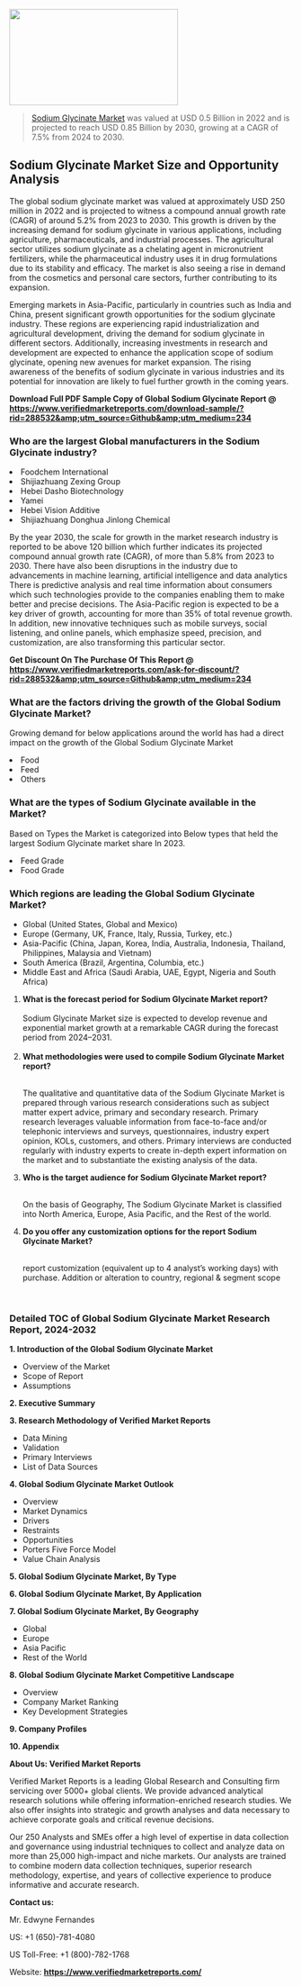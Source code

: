 
<img src="https://ffe5etoiles.com/wp-content/uploads/2024/12/MST1-300x171.png" alt="" width="300" height="171" class="alignnone size-medium wp-image-20088" /><blockquote><p><p><a href="https://www.verifiedmarketreports.com/download-sample/?rid=288532&utm_source=Github&utm_medium=234" target="_blank">Sodium Glycinate Market</a> was valued at USD 0.5 Billion in 2022 and is projected to reach USD 0.85 Billion by 2030, growing at a CAGR of 7.5% from 2024 to 2030.</p></blockquote><p><h2>Sodium Glycinate Market Size and Opportunity Analysis</h2><p>The global sodium glycinate market was valued at approximately USD 250 million in 2022 and is projected to witness a compound annual growth rate (CAGR) of around 5.2% from 2023 to 2030. This growth is driven by the increasing demand for sodium glycinate in various applications, including agriculture, pharmaceuticals, and industrial processes. The agricultural sector utilizes sodium glycinate as a chelating agent in micronutrient fertilizers, while the pharmaceutical industry uses it in drug formulations due to its stability and efficacy. The market is also seeing a rise in demand from the cosmetics and personal care sectors, further contributing to its expansion.</p><p>Emerging markets in Asia-Pacific, particularly in countries such as India and China, present significant growth opportunities for the sodium glycinate industry. These regions are experiencing rapid industrialization and agricultural development, driving the demand for sodium glycinate in different sectors. Additionally, increasing investments in research and development are expected to enhance the application scope of sodium glycinate, opening new avenues for market expansion. The rising awareness of the benefits of sodium glycinate in various industries and its potential for innovation are likely to fuel further growth in the coming years.</p></p><p class=""><strong>Download Full PDF Sample Copy of Global Sodium Glycinate Report @ <a href="https://www.verifiedmarketreports.com/download-sample/?rid=288532&amp;utm_source=Github&amp;utm_medium=234" target="_blank">https://www.verifiedmarketreports.com/download-sample/?rid=288532&amp;utm_source=Github&amp;utm_medium=234</a></strong></p><h3 id="" class="">Who are the largest Global manufacturers in the Sodium Glycinate industry?</h3><p><li>Foodchem International</li><li> Shijiazhuang Zexing Group</li><li> Hebei Dasho Biotechnology</li><li> Yamei</li><li> Hebei Vision Additive</li><li> Shijiazhuang Donghua Jinlong Chemical</li></p><div class=""><div class="" dir="" data-message-author-role="" data-message-id="" data-message-model-slug=""><div class=""><div class=""><div class=""><div class="" dir="" data-message-author-role="" data-message-id="" data-message-model-slug=""><div class=""><div class=""><p>By the year 2030, the scale for growth in the market research industry is reported to be above 120 billion which further indicates its projected compound annual growth rate (CAGR), of more than 5.8% from 2023 to 2030. There have also been disruptions in the industry due to advancements in machine learning, artificial intelligence and data analytics There is predictive analysis and real time information about consumers which such technologies provide to the companies enabling them to make better and precise decisions. The Asia-Pacific region is expected to be a key driver of growth, accounting for more than 35% of total revenue growth. In addition, new innovative techniques such as mobile surveys, social listening, and online panels, which emphasize speed, precision, and customization, are also transforming this particular sector.</p><p><strong>Get Discount On The Purchase Of This Report @&nbsp; <a href="https://www.verifiedmarketreports.com/ask-for-discount/?rid=288532&amp;utm_source=Github&amp;utm_medium=234" target="_blank">https://www.verifiedmarketreports.com/ask-for-discount/?rid=288532&amp;utm_source=Github&amp;utm_medium=234</a></strong></p></div></div></div></div></div></div></div></div><h3 id="" class="">What are the factors driving the growth of the Global Sodium Glycinate Market?</h3><p id="" class="">Growing demand for below applications around the world has had a direct impact on the growth of the Global Sodium Glycinate Market</p><p id="" class=""><li>Food</li><li> Feed</li><li> Others</li></p><h3 id="" class="">What are the types of Sodium Glycinate available in the Market?</h3><p id="" class="">Based on Types the Market is categorized into Below types that held the largest Sodium Glycinate market share In 2023.</p><p id="" class=""><li>Feed Grade</li><li> Food Grade</li></p><h3 id="" class="">Which regions are leading the Global Sodium Glycinate Market?</h3><ul><li>Global (United States, Global and Mexico)</li><li>Europe (Germany, UK, France, Italy, Russia, Turkey, etc.)</li><li>Asia-Pacific (China, Japan, Korea, India, Australia, Indonesia, Thailand, Philippines, Malaysia and Vietnam)</li><li>South America (Brazil, Argentina, Columbia, etc.)</li><li>Middle East and Africa (Saudi Arabia, UAE, Egypt, Nigeria and South Africa)</li></ul><p><ol><li><strong>What is the forecast period for Sodium Glycinate Market report?<br /></strong><br /><span data-sheets-root="1" data-sheets-value="{&quot;1&quot;:2,&quot;2&quot;:&quot;XXXX size is expected to develop revenue and exponential market growth at a remarkable CAGR during the forecast period from 2024&ndash;2030.&quot;}" data-sheets-userformat="{&quot;2&quot;:12674,&quot;4&quot;:{&quot;1&quot;:2,&quot;2&quot;:16776960},&quot;10&quot;:2,&quot;11&quot;:0,&quot;15&quot;:&quot;Arial&quot;,&quot;16&quot;:12}">Sodium Glycinate Market size is expected to develop revenue and exponential market growth at a remarkable CAGR during the forecast period from 2024&ndash;2031.</span><br /><br /></li><li><strong>What methodologies were used to compile Sodium Glycinate Market report?<br /><br /></strong><p>The qualitative and quantitative data of the&nbsp;Sodium Glycinate Market is prepared through various research considerations such as subject matter expert advice, primary and secondary research. Primary research leverages valuable information from face-to-face and/or telephonic interviews and surveys, questionnaires, industry expert opinion, KOLs, customers, and others. Primary interviews are conducted regularly with industry experts to create in-depth expert information on the market and to substantiate the existing analysis of the data.&nbsp;</p></li><li><strong>Who is the target audience for Sodium Glycinate Market report?<br /><br /></strong><p>On the basis of Geography, The&nbsp;Sodium Glycinate Market is classified into North America, Europe, Asia Pacific, and the Rest of the world.</p></li><li><strong>Do you offer any customization options for the report Sodium Glycinate Market?<br /><br /></strong><p>report customization (equivalent up to 4 analyst&rsquo;s working days) with purchase. Addition or alteration to country, regional &amp; segment scope</p><p>&nbsp;</p></li></ol></p><h3 id="" class="">Detailed TOC of Global Sodium Glycinate Market Research Report, 2024-2032</h3><p id="" class=""><strong>1. Introduction of the Global Sodium Glycinate Market</strong></p><ul><li>Overview of the Market</li><li>Scope of Report</li><li>Assumptions</li></ul><p id="" class=""><strong>2. Executive Summary</strong></p><p id="" class=""><strong>3. Research Methodology of&nbsp;Verified Market Reports</strong></p><ul><li>Data Mining</li><li>Validation</li><li>Primary Interviews</li><li>List of Data Sources</li></ul><p id="" class=""><strong>4. Global Sodium Glycinate Market Outlook</strong></p><ul><li>Overview</li><li>Market Dynamics</li><li>Drivers</li><li>Restraints</li><li>Opportunities</li><li>Porters Five Force Model</li><li>Value Chain Analysis</li></ul><p id="" class=""><strong>5. Global Sodium Glycinate Market, By&nbsp;Type</strong></p><p id="" class=""><strong>6. Global Sodium Glycinate Market, By Application</strong></p><p id="" class=""><strong>7. Global Sodium Glycinate Market, By Geography</strong></p><ul><li>Global</li><li>Europe</li><li>Asia Pacific</li><li>Rest of the World</li></ul><p id="" class=""><strong>8. Global Sodium Glycinate Market Competitive Landscape</strong></p><ul><li>Overview</li><li>Company Market Ranking</li><li>Key Development Strategies</li></ul><p id="" class=""><strong>9. Company Profiles</strong></p><p id="" class=""><strong>10. Appendix</strong></p><p id="" class=""><strong>About Us: Verified Market Reports</strong></p><p id="" class="">Verified Market Reports is a leading Global Research and Consulting firm servicing over 5000+ global clients. We provide advanced analytical research solutions while offering information-enriched research studies. We also offer insights into strategic and growth analyses and data necessary to achieve corporate goals and critical revenue decisions.</p><p id="" class="">Our 250 Analysts and SMEs offer a high level of expertise in data collection and governance using industrial techniques to collect and analyze data on more than 25,000 high-impact and niche markets. Our analysts are trained to combine modern data collection techniques, superior research methodology, expertise, and years of collective experience to produce informative and accurate research.</p><p id="" class=""><strong>Contact us:</strong></p><p id="" class="">Mr. Edwyne Fernandes</p><p id="" class="">US: +1 (650)-781-4080</p><p id="" class="">US Toll-Free: +1 (800)-782-1768</p><p id="" class="">Website: <a target="" data-test-app-aware-link=""><strong>https://www.verifiedmarketreports.com/</strong></a></p>
